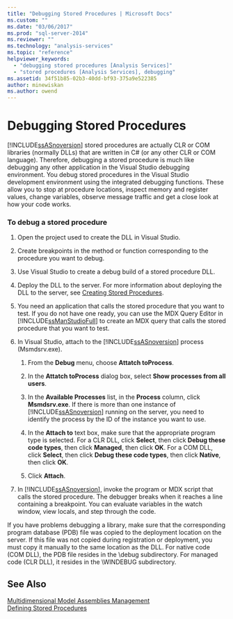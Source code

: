 ```yaml
---
title: "Debugging Stored Procedures | Microsoft Docs"
ms.custom: ""
ms.date: "03/06/2017"
ms.prod: "sql-server-2014"
ms.reviewer: ""
ms.technology: "analysis-services"
ms.topic: "reference"
helpviewer_keywords: 
  - "debugging stored procedures [Analysis Services]"
  - "stored procedures [Analysis Services], debugging"
ms.assetid: 34f51b85-02b3-40dd-bf93-375a9e522385
author: minewiskan
ms.author: owend
---
```

# Debugging Stored Procedures
  [!INCLUDE[ssASnoversion](../../includes/ssasnoversion-md.md)] stored procedures are actually CLR or COM libraries (normally DLLs) that are written in C# (or any other CLR or COM language). Therefore, debugging a stored procedure is much like debugging any other application in the Visual Studio debugging environment. You debug stored procedures in the Visual Studio development environment using the integrated debugging functions. These allow you to stop at procedure locations, inspect memory and register values, change variables, observe message traffic and get a close look at how your code works.  
  
### To debug a stored procedure  
  
1.  Open the project used to create the DLL in Visual Studio.  
  
2.  Create breakpoints in the method or function corresponding to the procedure you want to debug.  
  
3.  Use Visual Studio to create a debug build of a stored procedure DLL.  
  
4.  Deploy the DLL to the server. For more information about deploying the DLL to the server, see [Creating Stored Procedures](creating-stored-procedures.md).  
  
5.  You need an application that calls the stored procedure that you want to test. If you do not have one ready, you can use the MDX Query Editor in [!INCLUDE[ssManStudioFull](../../includes/ssmanstudiofull-md.md)] to create an MDX query that calls the stored procedure that you want to test.  
  
6.  In Visual Studio, attach to the [!INCLUDE[ssASnoversion](../../includes/ssasnoversion-md.md)] process (Msmdsrv.exe).  
  
    1.  From the **Debug** menu, choose **Attatch toProcess**.  
  
    2.  In the **Attatch toProcess** dialog box, select **Show processes from all users**.  
  
    3.  In the **Available Processes** list, in the **Process** column, click **Msmdsrv.exe**. If there is more than one instance of [!INCLUDE[ssASnoversion](../../includes/ssasnoversion-md.md)] running on the server, you need to identify the process by the ID of the instance you want to use.  
  
    4.  In the **Attach to** text box, make sure that the appropriate program type is selected. For a CLR DLL, click **Select**, then click **Debug these code types**, then click **Managed**, then click **OK**. For a COM DLL, click **Select**, then click **Debug these code types**, then click **Native**, then click **OK**.  
  
    5.  Click **Attach**.  
  
7.  In [!INCLUDE[ssASnoversion](../../includes/ssasnoversion-md.md)], invoke the program or MDX script that calls the stored procedure. The debugger breaks when it reaches a line containing a breakpoint. You can evaluate variables in the watch window, view locals, and step through the code.  
  
 If you have problems debugging a library, make sure that the corresponding program database (PDB) file was copied to the deployment location on the server. If this file was not copied during registration or deployment, you must copy it manually to the same location as the DLL. For native code (COM DLL), the PDB file resides in the \debug subdirectory. For managed code (CLR DLL), it resides in the \WINDEBUG subdirectory.  
  
## See Also  
 [Multidimensional Model Assemblies Management](../multidimensional-models/multidimensional-model-assemblies-management.md)   
 [Defining Stored Procedures](defining-stored-procedures.md)  
  
  
